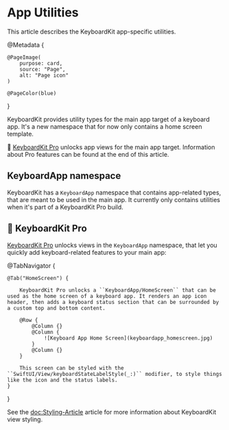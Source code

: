 # App Utilities

This article describes the KeyboardKit app-specific utilities.

@Metadata {

    @PageImage(
        purpose: card,
        source: "Page",
        alt: "Page icon"
    )

    @PageColor(blue)
}

KeyboardKit provides utility types for the main app target of a keyboard app. It's a new namespace that for now only contains a home screen template. 

👑 [KeyboardKit Pro][Pro] unlocks app views for the main app target. Information about Pro features can be found at the end of this article.



## KeyboardApp namespace

KeyboardKit has a ``KeyboardApp`` namespace that contains app-related types, that are meant to be used in the main app. It currently only contains utilities when it's part of a KeyboardKit Pro build.



## 👑 KeyboardKit Pro

[KeyboardKit Pro][Pro] unlocks views in the ``KeyboardApp`` namespace, that let you quickly add keyboard-related features to your main app:

[Pro]: https://github.com/KeyboardKit/KeyboardKitPro

@TabNavigator {
    
    @Tab("HomeScreen") {
        
        KeyboardKit Pro unlocks a ``KeyboardApp/HomeScreen`` that can be used as the home screen of a keyboard app. It renders an app icon header, then adds a keyboard status section that can be surrounded by a custom top and bottom content.
    
        @Row {
            @Column {}
            @Column {
                ![Keyboard App Home Screen](keyboardapp_homescreen.jpg)
            }
            @Column {}
        }
        
        This screen can be styled with the ``SwiftUI/View/keyboardStateLabelStyle(_:)`` modifier, to style things like the icon and the status labels.
    }
}

See the <doc:Styling-Article> article for more information about KeyboardKit view styling.
